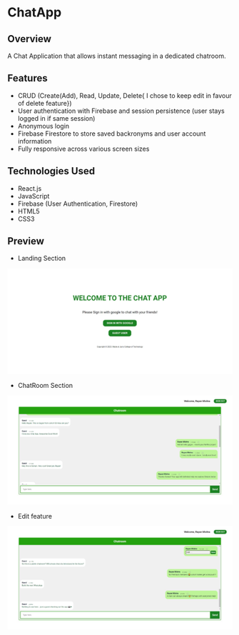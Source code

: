 # ChatApp


## Overview
A Chat Application that allows instant messaging in a dedicated chatroom. <br />

## Features
* CRUD (Create(Add), Read, Update, Delete{ I chose to keep edit in favour of delete feature})
* User authentication with Firebase and session persistence (user stays logged in if same session)
* Anonymous login
* Firebase Firestore to store saved backronyms and user account information
* Fully responsive across various screen sizes

 ## Technologies Used
* React.js
* JavaScript 
* Firebase (User Authentication, Firestore) 
* HTML5 
* CSS3 

## Preview

* Landing Section
  
![Organic store preview](https://github.com/rayanmishra/chatApp-React/blob/main/src/assets/Chat%20App%20(2).png)

* ChatRoom Section
  
![Organic store preview](https://github.com/rayanmishra/chatApp-React/blob/main/src/assets/Chat%20App%20(3).png)

* Edit feature
  
![Organic store preview](https://github.com/rayanmishra/chatApp-React/blob/main/src/assets/Chat%20App%20(4).png)
